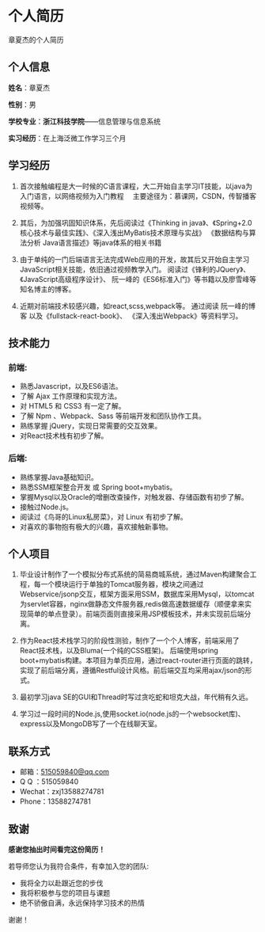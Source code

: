 个人简历
======================
章夏杰的个人简历

## 个人信息

**姓名**：章夏杰

**性别**：男

**学校专业**：**浙江科技学院**——信息管理与信息系统

**实习经历**：在上海泛微工作学习三个月


## 学习经历
1. 首次接触编程是大一时候的C语言课程，大二开始自主学习IT技能，以java为入门语言，以网络视频为入门教程 
　主要途径为：慕课网，CSDN，传智播客视频等。

2. 其后，为加强巩固知识体系，先后阅读过《Thinking in java》、《Spring+2.0核心技术与最佳实践》、《深入浅出MyBatis技术原理与实战》 《数据结构与算法分析 Java语言描述》等java体系的相关书籍

3. 由于单纯的一门后端语言无法完成Web应用的开发，故其后又开始自主学习JavaScript相关技能，依旧通过视频教学入门。 阅读过《锋利的JQuery》、《JavaScript高级程序设计》、 阮一峰的《ES6标准入门》等书籍以及廖雪峰等知名博主的博客。

4. 近期对前端技术较感兴趣，如react,scss,webpack等。 通过阅读 阮一峰的博客 以及《fullstack-react-book》、 《深入浅出Webpack》等资料学习。

## 技术能力

### 前端:
* 熟悉Javascript，以及ES6语法。
* 了解 Ajax 工作原理和实现方法。
* 对 HTML5 和 CSS3 有一定了解。
* 了解 Npm 、Webpack、Sass 等前端开发和团队协作工具。
* 熟练掌握 jQuery，实现日常需要的交互效果。
* 对React技术栈有初步了解。
###  后端:
* 熟练掌握Java基础知识。
* 熟悉SSM框架整合开发 或 Spring boot+mybatis。
* 掌握Mysql以及Oracle的增删改查操作，对触发器、存储函数有初步了解。
* 接触过Node.js。
* 阅读过《鸟哥的Linux私房菜》，对 Linux 有初步了解。
* 对喜欢的事物抱有极大的兴趣，喜欢接触新事物。


## 个人项目
1. 毕业设计制作了一个模拟分布式系统的简易商城系统，通过Maven构建聚合工程，每一个模块运行于单独的Tomcat服务器，模块之间通过Webservice/jsonp交互，框架方面采用SSM，数据库采用Mysql，以tomcat为servlet容器，nginx做静态文件服务器,redis做高速数据缓存（顺便拿来实现简单的单点登录）。前端页面则直接采用JSP模板技术，并未实现前后端分离。

2. 作为React技术栈学习的阶段性测验，制作了一个个人博客，前端采用了React技术栈，以及Bluma(一个纯的CSS框架)。 后端使用spring boot+mybatis构建。本项目为单页应用，通过react-router进行页面的跳转，实现了前后端分离，遵循Restful设计风格。前后端交互均采用ajax/json的形式。

3. 最初学习java SE的GUI和Thread时写过贪吃蛇和坦克大战，年代稍有久远。

4. 学习过一段时间的Node.js,使用socket.io(node.js的一个websocket库)、express以及MongoDB写了一个在线聊天室。


## 联系方式

* 邮箱：515059840@qq.com
* Q Q ：515059840
* Wechat：zxj13588274781
* Phone：13588274781
 
## 致谢
**感谢您抽出时间看完这份简历！**

若导师您认为我符合条件，有幸加入您的团队:
* 我将全力以赴跟近您的步伐
* 我将积极参与您的项目与课题
* 绝不骄傲自满，永远保持学习技术的热情

谢谢！
